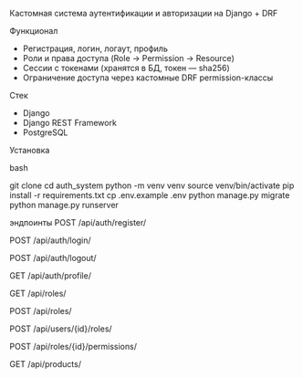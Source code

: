 

Кастомная система аутентификации и авторизации на Django + DRF

Функционал
- Регистрация, логин, логаут, профиль
- Роли и права доступа (Role → Permission → Resource)
- Сессии с токенами (хранятся в БД, токен — sha256)
- Ограничение доступа через кастомные DRF permission-классы

Стек
- Django 
- Django REST Framework 
- PostgreSQL

Установка

bash

git clone 
cd auth_system
python -m venv venv
source venv/bin/activate
pip install -r requirements.txt
cp .env.example .env
python manage.py migrate
python manage.py runserver


 эндпоинты
POST /api/auth/register/

POST /api/auth/login/

POST /api/auth/logout/

GET /api/auth/profile/

GET /api/roles/

POST /api/roles/

POST /api/users/{id}/roles/

POST /api/roles/{id}/permissions/

GET /api/products/